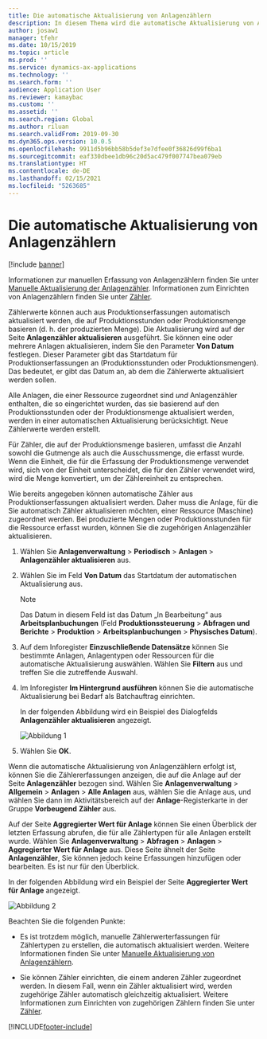 ```yaml
---
title: Die automatische Aktualisierung von Anlagenzählern
description: In diesem Thema wird die automatische Aktualisierung von Anlagenzählern in Asset Management beschrieben.
author: josaw1
manager: tfehr
ms.date: 10/15/2019
ms.topic: article
ms.prod: ''
ms.service: dynamics-ax-applications
ms.technology: ''
ms.search.form: ''
audience: Application User
ms.reviewer: kamaybac
ms.custom: ''
ms.assetid: ''
ms.search.region: Global
ms.author: riluan
ms.search.validFrom: 2019-09-30
ms.dyn365.ops.version: 10.0.5
ms.openlocfilehash: 9911d5b96bb58b5def3e7dfee0f36826d99f6ba1
ms.sourcegitcommit: eaf330dbee1db96c20d5ac479f007747bea079eb
ms.translationtype: HT
ms.contentlocale: de-DE
ms.lasthandoff: 02/15/2021
ms.locfileid: "5263685"
---
```

# <a name="automatic-update-of-asset-counters"></a>Die automatische Aktualisierung von Anlagenzählern

[!include [banner](../../includes/banner.md)]

Informationen zur manuellen Erfassung von Anlagenzählern finden Sie unter [Manuelle Aktualisierung der Anlagenzähler](../work-orders/manual-update-of-asset-counters.md). Informationen zum Einrichten von Anlagenzählern finden Sie unter [Zähler](../setup-for-objects/counters.md).

Zählerwerte können auch aus Produktionserfassungen automatisch aktualisiert werden, die auf Produktionsstunden oder Produktionsmenge basieren (d. h. der produzierten Menge). Die Aktualisierung wird auf der Seite **Anlagenzähler aktualisieren** ausgeführt. Sie können eine oder mehrere Anlagen aktualisieren, indem Sie den Parameter **Von Datum** festlegen. Dieser Parameter gibt das Startdatum für Produktionserfassungen an (Produktionsstunden oder Produktionsmengen). Das bedeutet, er gibt das Datum an, ab dem die Zählerwerte aktualisiert werden sollen.

Alle Anlagen, die einer Ressource zugeordnet sind *und* Anlagenzähler enthalten, die so eingerichtet wurden, das sie basierend auf den Produktionsstunden oder der Produktionsmenge aktualisiert werden, werden in einer automatischen Aktualisierung berücksichtigt. Neue Zählerwerte werden erstellt.

Für Zähler, die auf der Produktionsmenge basieren, umfasst die Anzahl sowohl die Gutmenge als auch die Ausschussmenge, die erfasst wurde. Wenn die Einheit, die für die Erfassung der Produktionsmenge verwendet wird, sich von der Einheit unterscheidet, die für den Zähler verwendet wird, wird die Menge konvertiert, um der Zählereinheit zu entsprechen.

Wie bereits angegeben können automatische Zähler aus Produktionserfassungen aktualisiert werden. Daher muss die Anlage, für die Sie automatisch Zähler aktualisieren möchten, einer Ressource (Maschine) zugeordnet werden. Bei produzierte Mengen oder Produktionsstunden für die Ressource erfasst wurden, können Sie die zugehörigen Anlagenzähler aktualisieren.

1. Wählen Sie **Anlagenverwaltung** > **Periodisch** > **Anlagen** > **Anlagenzähler aktualisieren** aus.

2. Wählen Sie im Feld **Von Datum** das Startdatum der automatischen Aktualisierung aus.

    >[!NOTE]
    >Das Datum in diesem Feld ist das Datum „In Bearbeitung“ aus **Arbeitsplanbuchungen** (Feld **Produktionssteuerung** > **Abfragen und Berichte** > **Produktion** > **Arbeitsplanbuchungen** > **Physisches Datum**).

3. Auf dem Inforegister **Einzuschließende Datensätze** können Sie bestimmte Anlagen, Anlagentypen oder Ressourcen für die automatische Aktualisierung auswählen. Wählen Sie **Filtern** aus und treffen Sie die zutreffende Auswahl.

4. Im Inforegister **Im Hintergrund ausführen** können Sie die automatische Aktualisierung bei Bedarf als Batchauftrag einrichten.

    In der folgenden Abbildung wird ein Beispiel des Dialogfelds **Anlagenzähler aktualisieren** angezeigt.

    ![Abbildung 1](media/12-work-orders.png)

5. Wählen Sie **OK**. 

Wenn die automatische Aktualisierung von Anlagenzählern erfolgt ist, können Sie die Zählererfassungen anzeigen, die auf die Anlage auf der Seite **Anlagenzähler** bezogen sind. Wählen Sie **Anlagenverwaltung** > **Allgemein** > **Anlagen** > **Alle Anlagen** aus, wählen Sie die Anlage aus, und wählen Sie dann im Aktivitätsbereich auf der **Anlage**-Registerkarte in der Gruppe **Vorbeugend** **Zähler** aus.

Auf der Seite **Aggregierter Wert für Anlage** können Sie einen Überblick der letzten Erfassung abrufen, die für alle Zählertypen für alle Anlagen erstellt wurde. Wählen Sie **Anlagenverwaltung** > **Abfragen** > **Anlagen** > **Aggregierter Wert für Anlage** aus. Diese Seite ähnelt der Seite **Anlagenzähler**, Sie können jedoch keine Erfassungen hinzufügen oder bearbeiten. Es ist nur für den Überblick.

In der folgenden Abbildung wird ein Beispiel der Seite **Aggregierter Wert für Anlage** angezeigt.

![Abbildung 2](media/13-work-orders.png)

Beachten Sie die folgenden Punkte:

- Es ist trotzdem möglich, manuelle Zählerwerterfassungen für Zählertypen zu erstellen, die automatisch aktualisiert werden. Weitere Informationen finden Sie unter [Manuelle Aktualisierung von Anlagenzählern](../work-orders/manual-update-of-asset-counters.md).

- Sie können Zähler einrichten, die einem anderen Zähler zugeordnet werden. In diesem Fall, wenn ein Zähler aktualisiert wird, werden zugehörige Zähler automatisch gleichzeitig aktualisiert. Weitere Informationen zum Einrichten von zugehörigen Zählern finden Sie unter [Zähler](../setup-for-objects/counters.md).



[!INCLUDE[footer-include](../../../includes/footer-banner.md)]
